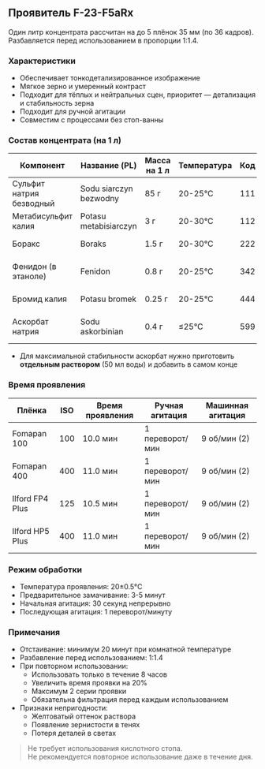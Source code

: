 ## Проявитель F-23-F5aRx

Один литр концентрата рассчитан на до 5 плёнок 35 мм (по 36 кадров).
Разбавляется перед использованием в пропорции 1:1.4.

### Характеристики
- Обеспечивает тонкодетализированное изображение
- Мягкое зерно и умеренный контраст
- Подходит для тёплых и нейтральных сцен, приоритет — детализация и стабильность зерна
- Подходит для ручной агитации
- Совместим с процессами без стоп-ванны

### Состав концентрата (на 1 л)

| Компонент                | Название (PL)              | Масса на 1 л | Температура | Код | Порядок введения                    |
|--------------------------|-----------------------------|--------------|-------------|-----|-------------------------------------|
| Сульфит натрия безводный | Sodu siarczyn bezwodny     | 85 г         | 20-25°C    | 111 | Первый                              |
| Метабисульфит калия      | Potasu metabisiarczyn      | 3 г          | 20-30°C    | 112 | После сульфита                      |
| Боракс                   | Boraks                     | 1.5 г        | 20-30°C    | 222 | После метабисульфита                |
| Фенидон (в этаноле)      | Fenidon                    | 0.8 г        | 20-25°C    | 342 | Ввести в виде спиртового раствора   |
| Бромид калия             | Potasu bromek              | 0.25 г       | 20-25°C    | 444 | После боракса и фенидона            |
| Аскорбат натрия          | Sodu askorbinian           | 0.4 г        | ≤25°C      | 599 | Ввести в виде отдельного раствора * |

* Для максимальной стабильности аскорбат нужно приготовить **отдельным раствором** (50 мл воды) и добавить в самом конце

### Время проявления

| Плёнка          | ISO | Время проявления | Ручная агитация  | Машинная агитация |
|-----------------|-----|------------------|------------------|-------------------|
| Fomapan 100     | 100 | 10.0 мин        | 1 переворот/мин  | 9 об/мин (2)     |
| Fomapan 400     | 400 | 11.0 мин        | 1 переворот/мин  | 9 об/мин (2)     |
| Ilford FP4 Plus | 125 | 10.5 мин        | 1 переворот/мин  | 9 об/мин (2)     |
| Ilford HP5 Plus | 400 | 11.0 мин        | 1 переворот/мин  | 9 об/мин (2)     |

### Режим обработки

- Температура проявления: 20±0.5°C
- Предварительное замачивание: 3-5 минут
- Начальная агитация: 30 секунд непрерывно
- Последующая агитация: 1 переворот/минуту

### Примечания
- Отстаивание: минимум 20 минут при комнатной температуре
- Разбавление перед использованием: 1:1.4
- При повторном использовании:
    - Использовать только в течение 8 часов
    - Увеличить время проявки на 20%
    - Максимум 2 серии проявки
    - Обязательна фильтрация перед каждым использованием
- Признаки непригодности:
    - Желтоватый оттенок раствора
    - Появление зернистости в тенях
    - Потеря деталей в светах



> Не требует использования кислотного стопа.  
> Не рекомендуется повторное использование даже в течение дня.  

